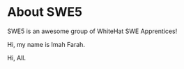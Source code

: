 # About SWE5

SWE5 is an awesome group of WhiteHat SWE Apprentices!

Hi, my name is Imah Farah.

Hi, All.